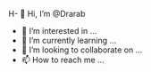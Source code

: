 H- 👋 Hi, I’m @Drarab
- 👀 I’m interested in ...
- 🌱 I’m currently learning ...
- 💞️ I’m looking to collaborate on ...
- 📫 How to reach me ...

<!---
Drarab/Drarab is a ✨ special ✨ repository because its `README.md` (this file) appears on your GitHub profile.
You can click the Preview link to take a look at your changes.
--->
